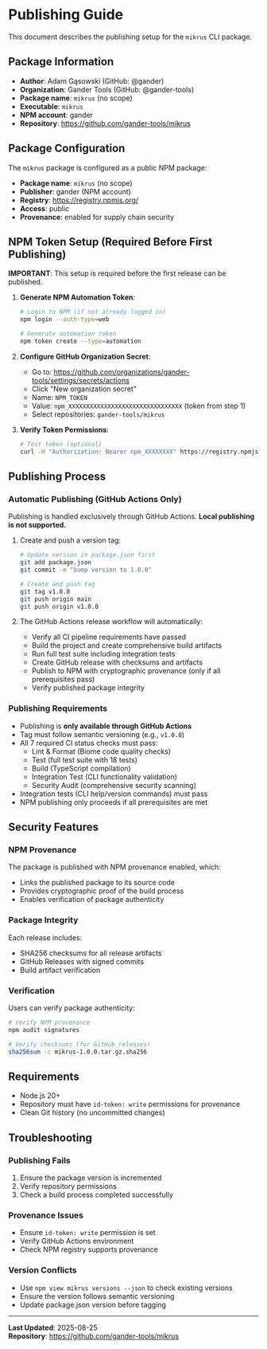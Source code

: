 # Publishing Guide

This document describes the publishing setup for the `mikrus` CLI package.

## Package Information

- **Author**: Adam Gąsowski (GitHub: @gander)
- **Organization**: Gander Tools (GitHub: @gander-tools)
- **Package name**: `mikrus` (no scope)
- **Executable**: `mikrus`
- **NPM account**: gander
- **Repository**: https://github.com/gander-tools/mikrus

## Package Configuration

The `mikrus` package is configured as a public NPM package:

- **Package name**: `mikrus` (no scope)
- **Publisher**: gander (NPM account)
- **Registry**: https://registry.npmjs.org/
- **Access**: public
- **Provenance**: enabled for supply chain security

## NPM Token Setup (Required Before First Publishing)

**IMPORTANT**: This setup is required before the first release can be published.

1. **Generate NPM Automation Token**:
   ```bash
   # Login to NPM (if not already logged in)
   npm login --auth-type=web
   
   # Generate automation token
   npm token create --type=automation
   ```

2. **Configure GitHub Organization Secret**:
   - Go to: https://github.com/organizations/gander-tools/settings/secrets/actions
   - Click "New organization secret"
   - Name: `NPM_TOKEN`
   - Value: `npm_XXXXXXXXXXXXXXXXXXXXXXXXXXXXXXXX` (token from step 1)
   - Select repositories: `gander-tools/mikrus`

3. **Verify Token Permissions**:
   ```bash
   # Test token (optional)
   curl -H "Authorization: Bearer npm_XXXXXXXX" https://registry.npmjs.org/-/whoami
   ```

## Publishing Process

### Automatic Publishing (GitHub Actions Only)

Publishing is handled exclusively through GitHub Actions. **Local publishing is not supported.**

1. Create and push a version tag:
   ```bash
   # Update version in package.json first
   git add package.json
   git commit -m "bump version to 1.0.0"
   
   # Create and push tag
   git tag v1.0.0
   git push origin main
   git push origin v1.0.0
   ```

2. The GitHub Actions release workflow will automatically:
   - Verify all CI pipeline requirements have passed
   - Build the project and create comprehensive build artifacts
   - Run full test suite including integration tests
   - Create GitHub release with checksums and artifacts
   - Publish to NPM with cryptographic provenance (only if all prerequisites pass)
   - Verify published package integrity

### Publishing Requirements

- Publishing is **only available through GitHub Actions**
- Tag must follow semantic versioning (e.g., `v1.0.0`)
- All 7 required CI status checks must pass:
  - Lint & Format (Biome code quality checks)
  - Test (full test suite with 18 tests)
  - Build (TypeScript compilation)
  - Integration Test (CLI functionality validation)
  - Security Audit (comprehensive security scanning)
- Integration tests (CLI help/version commands) must pass
- NPM publishing only proceeds if all prerequisites are met

## Security Features

### NPM Provenance

The package is published with NPM provenance enabled, which:
- Links the published package to its source code
- Provides cryptographic proof of the build process
- Enables verification of package authenticity

### Package Integrity

Each release includes:
- SHA256 checksums for all release artifacts
- GitHub Releases with signed commits
- Build artifact verification

### Verification

Users can verify package authenticity:

```bash
# Verify NPM provenance
npm audit signatures

# Verify checksums (for GitHub releases)
sha256sum -c mikrus-1.0.0.tar.gz.sha256
```

## Requirements

- Node.js 20+
- Repository must have `id-token: write` permissions for provenance
- Clean Git history (no uncommitted changes)

## Troubleshooting

### Publishing Fails

1. Ensure the package version is incremented
2. Verify repository permissions
3. Check a build process completed successfully

### Provenance Issues

- Ensure `id-token: write` permission is set
- Verify GitHub Actions environment
- Check NPM registry supports provenance

### Version Conflicts

- Use `npm view mikrus versions --json` to check existing versions
- Ensure the version follows semantic versioning
- Update package.json version before tagging

---

**Last Updated**: 2025-08-25  
**Repository**: https://github.com/gander-tools/mikrus
